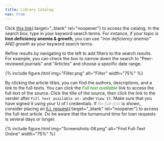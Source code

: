 ```yaml
---
title: Library Catalog
nav: true
---
```


Click [this link](https://www.lib.uidaho.edu/){:target="_blank" rel="noopener"} to access the catalog. In the search box, type in your keyword search terms. For instance, if your topic is **Iron deficiency anemia & growth**, you can use *"iron deficiency anemia" AND growth* as your keyword search terms. 


Refine results by navigating to the left to add filters to the search results. For example, you can check the box to narrow down the search to “Peer-reviewed journals" and "Articles" and choose a specific date range.

{% include figure.html img="Filter.png" alt="Filter" width="75%" %}

By clicking the article titles, you can find the authors, descriptions, and a link to the full-texts. You can click the *<span style="color:#0F7D00;">Full text available</span>* link to access the full text of the source. Click the title of the source, then click the link to the vender after `Full text available at:` under `View It`. Make sure that you have signed it using your U of I credentials. If *<span style="color:#A2A2A2;">No full-text</span>* is shown, consider placing an [ILL request](https://www.lib.uidaho.edu/services/ill/){:target="_blank" rel="noopener"} to access the full-text article. Do be aware that the turnaround time for loan requests is several days or longer.

{% include figure.html img="Screenshots-08.png" alt="Find Full-Text Online" width="75%" %}